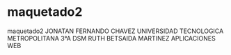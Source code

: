 # maquetado2
maquetado2
JONATAN FERNANDO CHAVEZ
UNIVERSIDAD TECNOLOGICA METROPOLITANA
3°A
DSM
RUTH BETSAIDA MARTINEZ
APLICACIONES WEB
